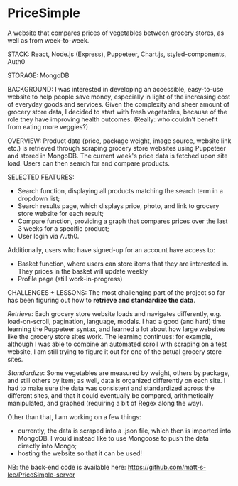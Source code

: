 # PriceSimple
A website that compares prices of vegetables between grocery stores, as well as from week-to-week. 

STACK:
React, Node.js (Express), Puppeteer, Chart.js, styled-components, Auth0

STORAGE:
MongoDB

BACKGROUND: 
I was interested in developing an accessible, easy-to-use website to help people save money, especially in light of the increasing cost of everyday goods and services. Given the complexity and sheer amount of grocery store data, I decided to start with fresh vegetables, because of the role they have improving health outcomes. (Really: who couldn't benefit from eating more veggies?)

OVERVIEW: 
Product data (price, package weight, image source, website link etc.) is retrieved through scraping grocery store websites using Puppeteer and stored in MongoDB. The current week's price data is fetched upon site load. Users can then search for and compare products. 

SELECTED FEATURES: 
- Search function, displaying all products matching the search term in a dropdown list;
- Search results page, which displays price, photo, and link to grocery store website for each result;
- Compare function, providing a graph that compares prices over the last 3 weeks for a specific product;
- User login via Auth0.

Additionally, users who have signed-up for an account have access to:
- Basket function, where users can store items that they are interested in. They prices in the basket will update weekly
- Profile page (still work-in-progress)

CHALLENGES + LESSONS:
The most challenging part of the project so far has been figuring out how to <b>retrieve and standardize the data</b>. 

<i>Retrieve</i>: Each grocery store website loads and navigates differently, e.g. load-on-scroll, pagination, language, modals. I had a good (and hard) time learning the Puppeteer syntax, and learned a lot about how large websites like the grocery store sites work. The learning continues: for example, although I was able to combine an automated scroll with scraping on a test website, I am still trying to figure it out for one of the actual grocery store sites.

<i>Standardize</i>: Some vegetables are measured by weight, others by package, and still others by item; as well, data is organized differently on each site. I had to make sure the data was consistent and standardized across the different sites, and that it could eventually be compared, arithmetically manipulated, and graphed (requiring a bit of Regex along the way).

Other than that, I am working on a few things: 
- currently, the data is scraped into a .json file, which then is imported into MongoDB. I would instead like to use Mongoose to push the data directly into Mongo;
- hosting the website so that it can be used!

NB: the back-end code is available here: https://github.com/matt-s-lee/PriceSimple-server